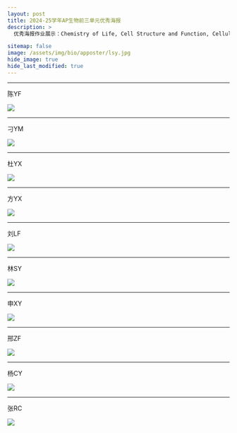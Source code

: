 ```yaml
---
layout: post
title: 2024-25学年AP生物前三单元优秀海报
description: >
  优秀海报作业展示：Chemistry of Life, Cell Structure and Function, Cellular Energetics.

sitemap: false
image: /assets/img/bio/apposter/lsy.jpg
hide_image: true
hide_last_modified: true
---
```


---

陈YF

![](../../assets/img/bio/apposter/cyf.jpg)

---

刁YM

![](../../assets/img/bio/apposter/dym.jpg)

---

杜YX

![](../../assets/img/bio/apposter/dyx.jpg)

---

方YX

![](../../assets/img/bio/apposter/fyx.jpg)

---

刘LF

![](../../assets/img/bio/apposter/llf.jpg)

---

林SY

![](../../assets/img/bio/apposter/lsy.jpg)

---

申XY

![](../../assets/img/bio/apposter/sxy.jpg)

---

邢ZF

![](../../assets/img/bio/apposter/xzf.jpg)

---

杨CY

![](../../assets/img/bio/apposter/ycy.jpg)

---

张RC

![](../../assets/img/bio/apposter/zrc.jpg)